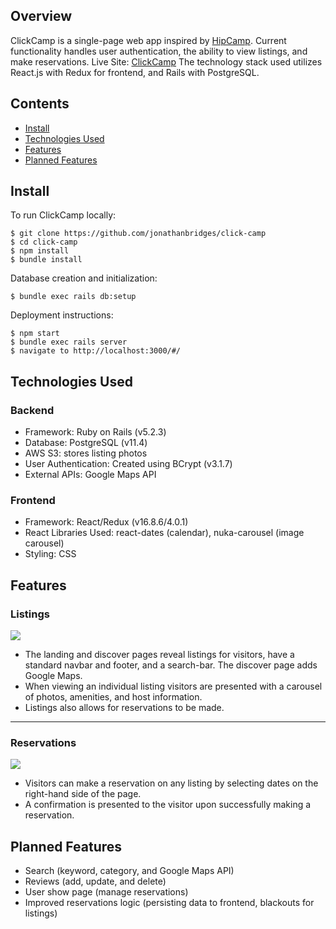 ## Overview
ClickCamp is a single-page web app inspired by [HipCamp](https://www.hipcamp.com/). Current functionality handles user authentication, the ability to view listings, and make reservations.
Live Site: [ClickCamp](https://click-camp.herokuapp.com/#/)
The technology stack used utilizes React.js with Redux for frontend, and Rails with PostgreSQL.
## Contents
* [Install](#install)
* [Technologies Used](#technologies-used)
* [Features](#features)
* [Planned Features](#planned-features)

## Install
To run ClickCamp locally:
```
$ git clone https://github.com/jonathanbridges/click-camp
$ cd click-camp
$ npm install
$ bundle install
```

Database creation and initialization:
```
$ bundle exec rails db:setup
```

Deployment instructions:
```
$ npm start
$ bundle exec rails server
$ navigate to http://localhost:3000/#/
```
## Technologies Used
### Backend
* Framework: Ruby on Rails (v5.2.3)
* Database: PostgreSQL (v11.4)
* AWS S3: stores listing photos
* User Authentication: Created using BCrypt (v3.1.7)
* External APIs: Google Maps API

### Frontend
* Framework: React/Redux (v16.8.6/4.0.1)
* React Libraries Used: react-dates (calendar), nuka-carousel (image carousel)
* Styling: CSS

## Features
### Listings
<img src="./app/assets/images/Listings.gif" align="center"/>

* The landing and discover pages reveal listings for visitors, have a standard navbar and footer, and a search-bar. The discover page adds Google Maps.
* When viewing an individual listing visitors are presented with a carousel of photos, amenities, and host information.
* Listings also allows for reservations to be made.
---
### Reservations
<img src="./app/assets/images/Reservations.gif" align="center"/>

* Visitors can make a reservation on any listing by selecting dates on the right-hand side of the page.
* A confirmation is presented to the visitor upon successfully making a reservation.
## Planned Features

* Search (keyword, category, and Google Maps API) 
* Reviews (add, update, and delete)
* User show page (manage reservations)
* Improved reservations logic (persisting data to frontend, blackouts for listings)
